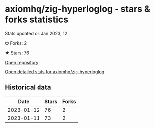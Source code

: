 # axiomhq/zig-hyperloglog - stars & forks statistics

Stats updated on Jan 2023, 12

☋ Forks: 2

★ Stars: 76

[Open repository](https://github.com/axiomhq/zig-hyperloglog)

[Open detailed stats for axiomhq/zig-hyperloglog](https://reviewgithub.com/rep/axiomhq/zig-hyperloglog)

## Historical data
| Date | Stars | Forks |
|------|-------|-------|
| 2023-01-12 | 76 | 2 | 
| 2023-01-11 | 73 | 2 | 

